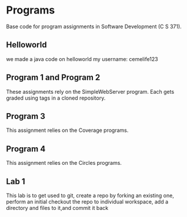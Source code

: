 # Programs
Base code for program assignments in Software Development (C S 371). 


## Helloworld
we made a java code on helloworld 
my username: cemelife123

## Program 1 and Program 2
These assignments rely on the SimpleWebServer program. Each gets graded using tags in a cloned repository. 

## Program 3
This assignment relies on the Coverage programs. 

## Program 4
This assignment relies on the Circles programs. 

## Lab 1
 This lab is to get used to git, create a repo by forking an existing one, perform an initial checkout the repo to individual workspace, add a directory and files to it,and commit it back